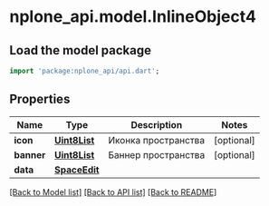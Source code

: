 # nplone_api.model.InlineObject4

## Load the model package
```dart
import 'package:nplone_api/api.dart';
```

## Properties
Name | Type | Description | Notes
------------ | ------------- | ------------- | -------------
**icon** | [**Uint8List**](Uint8List.md) | Иконка пространства | [optional] 
**banner** | [**Uint8List**](Uint8List.md) | Баннер пространства | [optional] 
**data** | [**SpaceEdit**](SpaceEdit.md) |  | 

[[Back to Model list]](../README.md#documentation-for-models) [[Back to API list]](../README.md#documentation-for-api-endpoints) [[Back to README]](../README.md)


